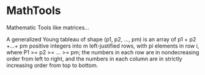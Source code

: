 # MathTools
Mathematic Tools like  matrices...

A generalized Young tableau of shape (p1, p2, ..., pm) is an array of p1 + p2 +...+ pm positive integers into m left-justified rows, with pi elements in row i, where
P1 >= p2 >= ... >= pm; the numbers in each row are in nondecreasing order from left to right, and the numbers in each column are in strictly increasing order from top to bottom.
